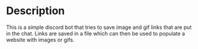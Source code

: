 # Description

This is a simple discord bot that tries to save image and gif links that are put in the chat.
Links are saved in a file which can then be used to populate a website with images or gifs.
